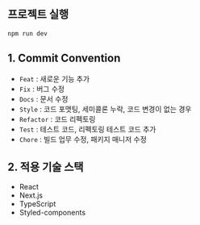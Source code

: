 ## 프로젝트 실행
    npm run dev

## 1. Commit Convention
* `Feat` : 새로운 기능 추가
* `Fix` : 버그 수정
* `Docs` : 문서 수정
* `Style` : 코드 포맷팅, 세미콜론 누락, 코드 변경이 없는 경우
* `Refactor` : 코드 리펙토링
* `Test` : 테스트 코드, 리펙토링 테스트 코드 추가
* `Chore` : 빌드 업무 수정, 패키지 매니저 수정

## 2. 적용 기술 스택
* React
* Next.js
* TypeScript
* Styled-components